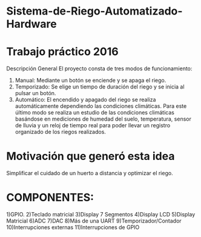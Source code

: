 # Sistema-de-Riego-Automatizado-Hardware

# Trabajo práctico 2016

Descripción General
El proyecto consta de tres modos de funcionamiento:
1) Manual: Mediante un botón se enciende y se apaga el riego.
2) Temporizado: Se elige un tiempo de duración del riego y se inicia al pulsar un botón.
3) Automático: El encendido y apagado del riego se realiza automáticamente dependiendo las
condiciones climáticas.
Para este último modo se realiza un estudio de las condiciones climáticas basándose en mediciones de
humedad del suelo, temperatura, sensor de lluvia y un reloj de tiempo real para poder llevar un registro
organizado de los riegos realizados.

# Motivación que generó esta idea
Simplificar el cuidado de un huerto a distancia y optimizar el riego.

 # COMPONENTES:

 1)GPIO.
 2)Teclado matricial
 3)Display 7 Segmentos
 4)Display LCD
 5)Display Matricial
 6)ADC
 7)DAC
 8)Más de una UART
 9)Temporizador/Contador
 10)Interrupciones externas
 11)Interrupciones de GPIO
